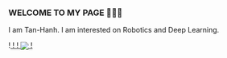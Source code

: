 ### WELCOME TO MY PAGE 👋👋👋
I am Tan-Hanh. I am interested on Robotics and Deep Learning.

!<a href="https://github.com/Hanhpt23/Synthetic data">
!  <!-- Change the `github-readme-stats.anuraghazra1.vercel.app` to `github-readme-stats.vercel.app`  -->
!  <img align="center" src="https://github-readme-stats.anuraghazra1.vercel.app/api/pin/?username=Hanhpt23&repo=Deep-CNN-on-Synthetic-Dataset&theme=alogolia" />
!</a>
